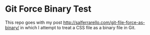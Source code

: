 Git Force Binary Test
=====================

This repo goes with my post
http://salferrarello.com/git-file-force-as-binary/
in which I attempt to treat a CSS file as a binary 
file in Git.
